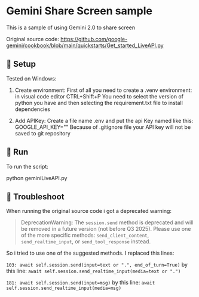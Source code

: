 # Gemini Share Screen sample

This is a sample of using Gemini 2.0 to share screen

Original source code: https://github.com/google-gemini/cookbook/blob/main/quickstarts/Get_started_LiveAPI.py

## 🔧 Setup

Tested on Windows:

1. Create environment:
First of all you need to create a .venv environment: in visual code editor CTRL+Shift+P
You need to select the version of python you have and then selecting the requirement.txt file to install dependencies


2. Add APIKey:
Create a file name .env and put the api Key named like this: GOOGLE_API_KEY=""
Because of .gitignore file your API key will not be saved to git repository

## 🏁 Run

To run the script:

python geminiLiveAPI.py

## 🚧 Troubleshoot

When running the original source code i got a deprecated warning:

> DeprecationWarning: The `session.send` method is deprecated and will be removed in a future version (not before Q3 2025).
Please use one of the more specific methods: `send_client_content`, `send_realtime_input`, or `send_tool_response` instead.

So i tried to use one of the suggested methods.
I replaced this lines:

`103: await self.session.send(input=text or ".", end_of_turn=True)` by this line: `await self.session.send_realtime_input(media=text or ".")`

`181: await self.session.send(input=msg)` by this line: `await self.session.send_realtime_input(media=msg)`



